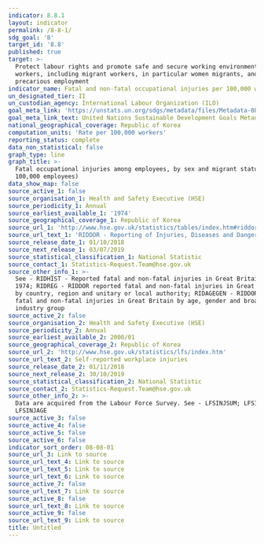 ```yaml
---
indicator: 8.8.1
layout: indicator
permalink: /8-8-1/
sdg_goal: '8'
target_id: '8.8'
published: true
target: >-
  Protect labour rights and promote safe and secure working environments for all
  workers, including migrant workers, in particular women migrants, and those in
  precarious employment
indicator_name: Fatal and non-fatal occupational injuries per 100,000 workers, by sex and migrant status
un_designated_tier: II
un_custodian_agency: International Labour Organization (ILO)
goal_meta_link: 'https://unstats.un.org/sdgs/metadata/files/Metadata-08-08-01.pdf'
goal_meta_link_text: United Nations Sustainable Development Goals Metadata (PDF 381 KB)
national_geographical_coverage: Republic of Korea
computation_units: 'Rate per 100,000 workers'
reporting_status: complete
data_non_statistical: false
graph_type: line
graph_title: >-
  Fatal occupational injuries among employees, by sex and migrant status (per
  100,000 employees)
data_show_map: false
source_active_1: false
source_organisation_1: Health and Safety Executive (HSE)
source_periodicity_1: Annual
source_earliest_available_1: '1974'
source_geographical_coverage_1: Republic of Korea
source_url_1: 'http://www.hse.gov.uk/statistics/tables/index.htm#riddor'
source_url_text_1: 'RIDDOR - Reporting of Injuries, Diseases and Dangerous Occurrences Regulations'
source_release_date_1: 01/10/2018
source_next_release_1: 03/07/2019
source_statistical_classification_1: National Statistic
source_contact_1: Statistics-Request.Team@hse.gov.uk
source_other_info_1: >-
  See - RIDHIST - Reported fatal and non-fatal injuries in Great Britain from
  1974; RIDREG - RIDDOR reported fatal and non-fatal injuries in Great Britain
  by country, region and unitary or local authority; RIDAGEGEN - RIDDOR reported
  fatal and non-fatal injuries in Great Britain by age, gender and broad
  industry group
source_active_2: false
source_organisation_2: Health and Safety Executive (HSE)
source_periodicity_2: Annual
source_earliest_available_2: 2000/01
source_geographical_coverage_2: Republic of Korea
source_url_2: 'http://www.hse.gov.uk/statistics/lfs/index.htm'
source_url_text_2: Self-reported workplace injuries
source_release_date_2: 01/11/2018
source_next_release_2: 30/10/2019
source_statistical_classification_2: National Statistic
source_contact_2: Statistics-Request.Team@hse.gov.uk
source_other_info_2: >-
  Data are acquired from the Labour Force Survey. See - LFSINJSUM; LFSINJREG;
  LFSINJAGE
source_active_3: false
source_active_4: false
source_active_5: false
source_active_6: false
indicator_sort_order: 08-08-01
source_url_3: Link to source
source_url_text_4: Link to source
source_url_text_5: Link to source
source_url_text_6: Link to source
source_active_7: false
source_url_text_7: Link to source
source_active_8: false
source_url_text_8: Link to source
source_active_9: false
source_url_text_9: Link to source
title: Untitled
---
```

